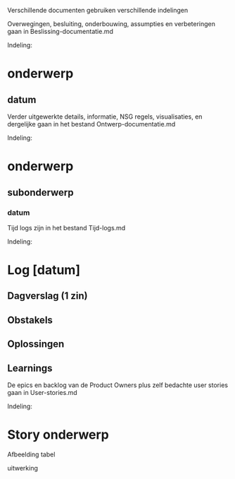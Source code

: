 Verschillende documenten gebruiken verschillende indelingen  

Overwegingen, besluiting, onderbouwing, assumpties en verbeteringen gaan in Beslissing-documentatie.md  

Indeling:
# onderwerp

## datum

Verder uitgewerkte details, informatie, NSG regels, visualisaties, en dergelijke gaan in het bestand Ontwerp-documentatie.md  

Indeling:
# onderwerp

## subonderwerp

### datum

Tijd logs zijn in het bestand Tijd-logs.md  

Indeling:
# Log [datum]  

## Dagverslag (1 zin)  

## Obstakels  

## Oplossingen  

## Learnings  

De epics en backlog van de Product Owners plus zelf bedachte user stories gaan in User-stories.md  

Indeling:  
# Story onderwerp
Afbeelding tabel  

uitwerking